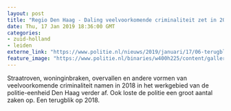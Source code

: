 ```yaml
---
layout: post
title: "Regio Den Haag - Daling veelvoorkomende criminaliteit zet in 2018 door"
date: Thu, 17 Jan 2019 18:36:00 GMT
categories: 
- zuid-holland 
- leiden 
externe_link: "https://www.politie.nl/nieuws/2019/januari/17/06-terugblik-2018.html"
feature_image: "https://www.politie.nl/binaries/w400h225/content/gallery/politie/nieuws/2019/januari/06-dh/terugblik2018cijfersdef.jpg"
---
```


Straatroven, woninginbraken, overvallen en andere vormen van veelvoorkomende criminaliteit namen in 2018 in het werkgebied van de politie-eenheid Den Haag verder af. Ook loste de politie een groot aantal zaken op. Een terugblik op 2018.
